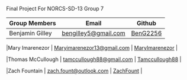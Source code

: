 Final Project For NORCS-SD-13 Group 7

| Group Members | Email | Github |
|---|---|---|
|Benjamin Gilley | bengilley5@gmail.com | [BenG2256](https://github.com/BenG2256) |

|Mary Imarenezor | Maryimarenezor13@gmail.com | [MaryImarenezor](https://github.com/MaryImarenezor) |

|Thomas McCullough | tamccullough88@gmail.com | [Tamccullough88](https://github.com/tamccullough88) |

|Zach Fountain |  zach.fount@outlook.com | [ZachFount](https://github.com/ZachFount) |